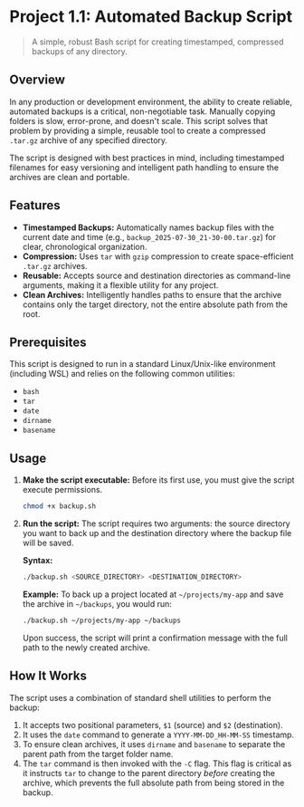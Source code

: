 # Project 1.1: Automated Backup Script

> A simple, robust Bash script for creating timestamped, compressed backups of any directory.

## Overview

In any production or development environment, the ability to create reliable, automated backups is a critical, non-negotiable task. Manually copying folders is slow, error-prone, and doesn't scale. This script solves that problem by providing a simple, reusable tool to create a compressed `.tar.gz` archive of any specified directory.

The script is designed with best practices in mind, including timestamped filenames for easy versioning and intelligent path handling to ensure the archives are clean and portable.

## Features

* **Timestamped Backups:** Automatically names backup files with the current date and time (e.g., `backup_2025-07-30_21-30-00.tar.gz`) for clear, chronological organization.
* **Compression:** Uses `tar` with `gzip` compression to create space-efficient `.tar.gz` archives.
* **Reusable:** Accepts source and destination directories as command-line arguments, making it a flexible utility for any project.
* **Clean Archives:** Intelligently handles paths to ensure that the archive contains only the target directory, not the entire absolute path from the root.

## Prerequisites

This script is designed to run in a standard Linux/Unix-like environment (including WSL) and relies on the following common utilities:
* `bash`
* `tar`
* `date`
* `dirname`
* `basename`

## Usage

1.  **Make the script executable:**
    Before its first use, you must give the script execute permissions.
    ```bash
    chmod +x backup.sh
    ```

2.  **Run the script:**
    The script requires two arguments: the source directory you want to back up and the destination directory where the backup file will be saved.

    **Syntax:**
    ```bash
    ./backup.sh <SOURCE_DIRECTORY> <DESTINATION_DIRECTORY>
    ```

    **Example:**
    To back up a project located at `~/projects/my-app` and save the archive in `~/backups`, you would run:
    ```bash
    ./backup.sh ~/projects/my-app ~/backups
    ```
    Upon success, the script will print a confirmation message with the full path to the newly created archive.

## How It Works

The script uses a combination of standard shell utilities to perform the backup:
1.  It accepts two positional parameters, `$1` (source) and `$2` (destination).
2.  It uses the `date` command to generate a `YYYY-MM-DD_HH-MM-SS` timestamp.
3.  To ensure clean archives, it uses `dirname` and `basename` to separate the parent path from the target folder name.
4.  The `tar` command is then invoked with the `-C` flag. This flag is critical as it instructs `tar` to change to the parent directory *before* creating the archive, which prevents the full absolute path from being stored in the backup.
